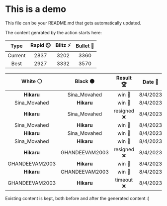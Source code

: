 # This is a demo

This file can be your README.md that gets automatically updated.

The content genrated by the action starts here:

<!--START_SECTION:chessStats-->
<!-- Automatically generated with https://github.com/Balastrong/chess-stats-action -->

| Type | Rapid ⏲️ | Blitz ⚡ | Bullet 🔫 |
|:---:|:---:|:---:|:---:|
| Current | 2837 | 3202 | 3360 |
| Best | 2927 | 3332 | 3570 |

| White ⚪ | Black ⚫ | Result 🏆 | Date 📅 | Position 🗺️ | Type 🕕 |
|:---:|:---:|:---:|:---:|:---:|:---:|
| **Hikaru** | Sina_Movahed | win 🥇 | 8/4/2023 | <a href="http://www.ee.unb.ca/cgi-bin/tervo/fen.pl?select=8/4ppk1/6p1/1Pr5/1q1n3p/4QP1P/N5PK/2R5 b - -">Link</a> | Blitz |
| Sina_Movahed | **Hikaru** | win 🥇 | 8/4/2023 | <a href="http://www.ee.unb.ca/cgi-bin/tervo/fen.pl?select=8/p5p1/8/P2k3p/1b2p2P/2Rp4/3K2P1/8 w - -">Link</a> | Blitz |
| **Hikaru** | Sina_Movahed | resigned ❌ | 8/4/2023 | <a href="http://www.ee.unb.ca/cgi-bin/tervo/fen.pl?select=8/7p/pq1p1Npk/8/6n1/1P6/P3R1KP/8 b - -">Link</a> | Blitz |
| Sina_Movahed | **Hikaru** | win 🥇 | 8/4/2023 | <a href="http://www.ee.unb.ca/cgi-bin/tervo/fen.pl?select=7k/5Qb1/1P6/3N3p/1B2p3/3q2n1/4p1P1/4K3 w - -">Link</a> | Blitz |
| **Hikaru** | Sina_Movahed | win 🥇 | 8/4/2023 | <a href="http://www.ee.unb.ca/cgi-bin/tervo/fen.pl?select=5R2/1r6/8/3pp2k/1p6/1P2B3/5PK1/8 w - -">Link</a> | Blitz |
| Sina_Movahed | **Hikaru** | win 🥇 | 8/4/2023 | <a href="http://www.ee.unb.ca/cgi-bin/tervo/fen.pl?select=2N5/8/1p1R2p1/1P2kp1p/4n2P/4PKP1/2r2P2/8 w - -">Link</a> | Blitz |
| **Hikaru** | GHANDEEVAM2003 | resigned ❌ | 8/4/2023 | <a href="http://www.ee.unb.ca/cgi-bin/tervo/fen.pl?select=8/1p6/pPk5/P1pNp3/2PbP3/5p2/7R/rK6 w - -">Link</a> | Blitz |
| GHANDEEVAM2003 | **Hikaru** | win 🥇 | 8/4/2023 | <a href="http://www.ee.unb.ca/cgi-bin/tervo/fen.pl?select=r3n2k/2pb3p/1p1p3B/1P1Pp3/pP2Pp1q/P4PbP/3Q4/1N3BRK w - -">Link</a> | Blitz |
| **Hikaru** | GHANDEEVAM2003 | win 🥇 | 8/4/2023 | <a href="http://www.ee.unb.ca/cgi-bin/tervo/fen.pl?select=4R3/r4P2/2k1K2p/3N2b1/1P6/8/3p4/3B4 b - -">Link</a> | Blitz |
| GHANDEEVAM2003 | **Hikaru** | timeout ❌ | 8/4/2023 | <a href="http://www.ee.unb.ca/cgi-bin/tervo/fen.pl?select=8/8/8/1PP1pN2/4Pk2/3K4/8/8 b - -">Link</a> | Blitz |

<!--END_SECTION:chessStats-->

Existing content is kept, both before and after the generated content :)
